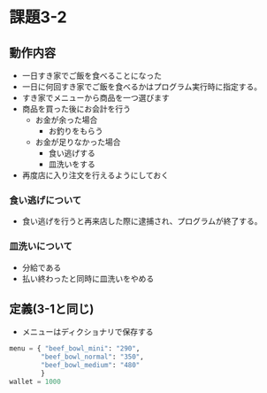 # 課題3-2
## 動作内容
- 一日すき家でご飯を食べることになった
- 一日に何回すき家でご飯を食べるかはプログラム実行時に指定する。
- すき家でメニューから商品を一つ選びます
- 商品を買った後にお会計を行う
    - お金が余った場合
        - お釣りをもらう
    - お金が足りなかった場合
        - 食い逃げする
        - 皿洗いをする
- 再度店に入り注文を行えるようにしておく


### 食い逃げについて
- 食い逃げを行うと再来店した際に逮捕され、プログラムが終了する。

### 皿洗いについて
- 分給である
- 払い終わったと同時に皿洗いをやめる

## 定義(3-1と同じ)
- メニューはディクショナリで保存する
```python
menu = { "beef_bowl_mini": "290",
        "beef_bowl_normal": "350",
        "beef_bowl_medium": "480"
        }
wallet = 1000
```
